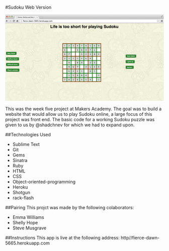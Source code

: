 #Sudoku Web Version

![](Sudoku.png?raw=true)

This was the week five project at Makers Academy. The goal was to build a website that would allow us to play Sudoku online, a large focus of this project was front end. The basic code for a working Sudoku puzzle was given to us by @shadchnev for which we had to expand upon.

##Technologies Used
- Sublime Text
- Git
- Gems
- Sinatra
- Ruby
- HTML
- CSS
- Object-oriented-programming
- Heroku
- Shotgun
- rack-flash

##Pairing
This projct was made by the following colaborators:
- Emma Williams
- Shelly Hope
- Steve Musgrave

##Instructions
This app is live at the following address:
http//fierce-dawn-5665.herokuapp.com
